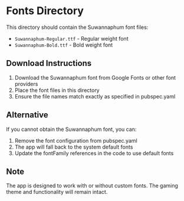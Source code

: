 # Fonts Directory

This directory should contain the Suwannaphum font files:

- `Suwannaphum-Regular.ttf` - Regular weight font
- `Suwannaphum-Bold.ttf` - Bold weight font

## Download Instructions

1. Download the Suwannaphum font from Google Fonts or other font providers
2. Place the font files in this directory
3. Ensure the file names match exactly as specified in pubspec.yaml

## Alternative

If you cannot obtain the Suwannaphum font, you can:

1. Remove the font configuration from pubspec.yaml
2. The app will fall back to the system default fonts
3. Update the fontFamily references in the code to use default fonts

## Note

The app is designed to work with or without custom fonts. The gaming theme and functionality will remain intact.
